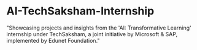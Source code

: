 # AI-TechSaksham-Internship
"Showcasing projects and insights from the 'AI: Transformative Learning' internship under TechSaksham, a joint initiative by Microsoft & SAP, implemented by Edunet Foundation."
